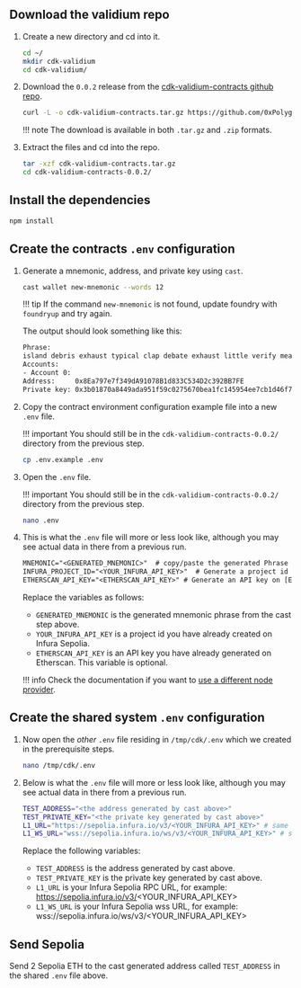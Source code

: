## Download the validium repo

1. Create a new directory and cd into it.

    ```bash
    cd ~/
    mkdir cdk-validium
    cd cdk-validium/
    ```

2. Download the `0.0.2` release from the [cdk-validium-contracts github repo](https://github.com/0xPolygon/cdk-validium-contracts/releases/tag/v0.0.2-RC1).

    ```bash
    curl -L -o cdk-validium-contracts.tar.gz https://github.com/0xPolygon/cdk-validium-contracts/archive/refs/tags/v0.0.2.tar.gz
    ```
    !!! note
        The download is available in both `.tar.gz` and `.zip` formats.

3. Extract the files and cd into the repo.

    ```bash
    tar -xzf cdk-validium-contracts.tar.gz
    cd cdk-validium-contracts-0.0.2/
    ```

## Install the dependencies

```bash
npm install
```

## Create the contracts `.env` configuration

1. Generate a mnemonic, address, and private key using `cast`.

    ```bash
    cast wallet new-mnemonic --words 12
    ```

    !!! tip
        If the command `new-mnemonic` is not found, update foundry with `foundryup` and try again.

    The output should look something like this:

    ```bash
    Phrase:
    island debris exhaust typical clap debate exhaust little verify mean sausage entire
    Accounts:
    - Account 0:
    Address:     0x8Ea797e7f349dA91078B1d833C534D2c392BB7FE
    Private key: 0x3b01870a8449ada951f59c0275670bea1fc145954ee7cb1d46f7d21533600726
    ```

2. Copy the contract environment configuration example file into a new `.env` file.

    !!! important
        You should still be in the `cdk-validium-contracts-0.0.2/` directory from the previous step.

    ```bash
    cp .env.example .env
    ```

3. Open the `.env` file.

    !!! important
        You should still be in the `cdk-validium-contracts-0.0.2/` directory from the previous step.

    ```sh
    nano .env
    ```

4. This is what the `.env` file will more or less look like, although you may see actual data in there from a previous run. 

    ```txt 
    MNEMONIC="<GENERATED_MNEMONIC>"  # copy/paste the generated Phrase from cast
    INFURA_PROJECT_ID="<YOUR_INFURA_API_KEY>"  # Generate a project id on [Infura](https://www.infura.io/)
    ETHERSCAN_API_KEY="<ETHERSCAN_API_KEY>" # Generate an API key on [Etherscan](https://etherscan.io)
    ```

    Replace the variables as follows:

    - `GENERATED_MNEMONIC` is the generated mnemonic phrase from the cast step above.
    - `YOUR_INFURA_API_KEY` is a project id you have already created on Infura Sepolia.
    - `ETHERSCAN_API_KEY` is an API key you have already generated on Etherscan. This variable is optional.    

    !!! info
        Check the documentation if you want to [use a different node provider](deploy-contracts.md#use-a-different-node-provider).

## Create the shared system `.env` configuration

1.  Now open the *other* `.env` file residing in `/tmp/cdk/.env` which we created in the prerequisite steps.

    ```sh
    nano /tmp/cdk/.env
    ```

2.  Below is what the `.env` file will more or less look like, although you may see actual data in there from a previous run. 

    ```sh
    TEST_ADDRESS="<the address generated by cast above>"
    TEST_PRIVATE_KEY="<the private key generated by cast above>" 
    L1_URL="https://sepolia.infura.io/v3/<YOUR_INFURA_API_KEY>" # same as in the other env file
    L1_WS_URL="wss://sepolia.infura.io/ws/v3/<YOUR_INFURA_API_KEY>" # same as in the other env file
    ```

    Replace the following variables:

    - `TEST_ADDRESS` is the address generated by cast above.
    - `TEST_PRIVATE_KEY` is the private key generated by cast above.
    - `L1_URL` is your Infura Sepolia RPC URL, for example: https://sepolia.infura.io/v3/<YOUR_INFURA_API_KEY>  
    - `L1_WS_URL` is your Infura Sepolia wss URL, for example: wss://sepolia.infura.io/ws/v3/<YOUR_INFURA_API_KEY>

## Send Sepolia

Send 2 Sepolia ETH to the cast generated address called `TEST_ADDRESS` in the shared `.env` file above.